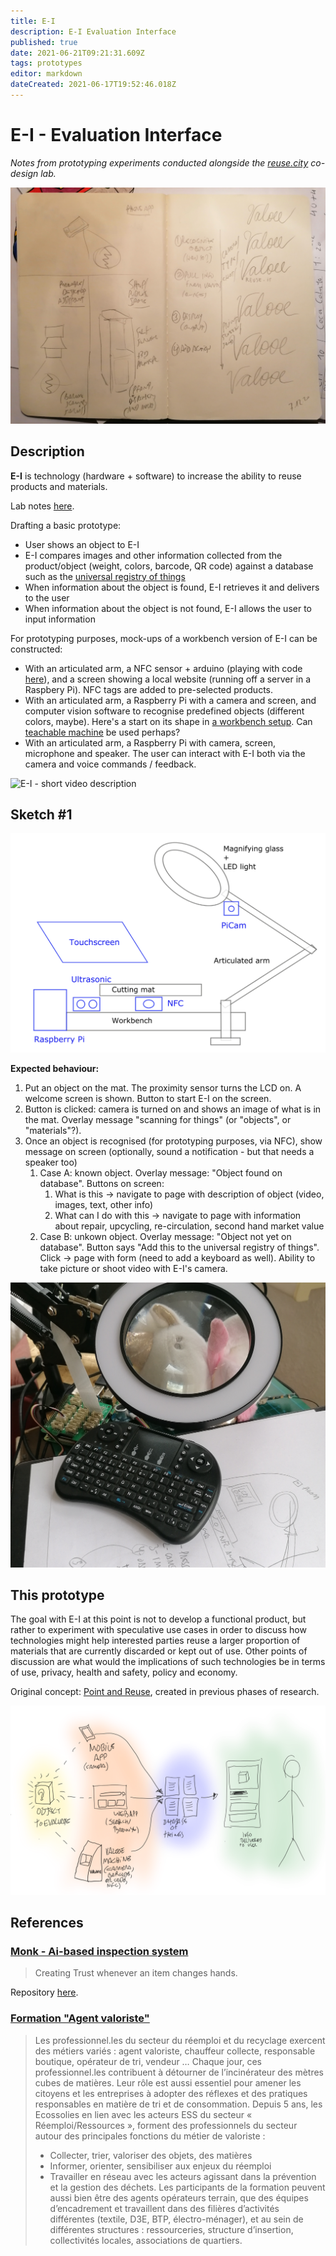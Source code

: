 ```yaml
---
title: E-I
description: E-I Evaluation Interface
published: true
date: 2021-06-21T09:21:31.609Z
tags: prototypes
editor: markdown
dateCreated: 2021-06-17T19:52:46.018Z
---
```


# E-I - Evaluation Interface

*Notes from prototyping experiments conducted alongside the [reuse.city](/opendott/studies/reuse-city) co-design lab.*

![](/opendott/images/valooe-sketch.jpg)

## Description

**E-I** is technology (hardware + software) to increase the ability to reuse products and materials.

Lab notes [here](https://github.com/reuse-city/lab/tree/main/prototypes/e-i).

Drafting a basic prototype:

- User shows an object to E-I
- E-I compares images and other information collected from the product/object (weight, colors, barcode, QR code) against a database such as the [universal registry of things](/opendott/concepts/universal-registry-things)
- When information about the object is found, E-I retrieves it and delivers to the user
- When information about the object is not found, E-I allows the user to input information

For prototyping purposes, mock-ups of a workbench version of E-I can be constructed:

- With an articulated arm, a NFC sensor + arduino (playing with code [here](https://github.com/reuse-city/lab/tree/main/prototypes/e-i/NFC/E-I_NFC)), and a screen showing a local website (running off a server in a Raspbery Pi). NFC tags are added to pre-selected products.
- With an articulated arm, a Raspberry Pi with a camera and screen, and computer vision software to recognise predefined objects (different colors, maybe). Here's a start on its shape in [a workbench setup](https://www.youtube.com/watch?v=VU87-ANYerk). Can [teachable machine](https://teachablemachine.withgoogle.com/) be used perhaps?
- With an articulated arm, a Raspberry Pi with camera, screen, microphone and speaker. The user can interact with E-I both via the camera and voice commands / feedback.

![E-I - short video description](https://archive.org/details/E-I_prototype)

## Sketch #1

![E-I Workbench number 1](/opendott/images/20210423_E-I_workbench.png)

**Expected behaviour:**

1. Put an object on the mat. The proximity sensor turns the LCD on. A welcome screen is shown. Button to start E-I on the screen.
2. Button is clicked: camera is turned on and shows an image of what is in the mat. Overlay message "scanning for things" (or "objects", or "materials"?).
3. Once an object is recognised (for prototyping purposes, via NFC), show message on screen (optionally, sound a notification - but that needs a speaker too)
	1.  Case A: known object. Overlay message: "Object found on database". Buttons on screen:
		1.  What is this -> navigate to page with description of object (video, images, text, other info)
		2.  What can I do with this -> navigate to page with information about repair, upcycling, re-circulation, second hand market value
	2.  Case B: unkown object. Overlay message: "Object not yet on database". Button says "Add this to the universal registry of things". Click -> page with form (need to add a keyboard as well). Ability to take picture or shoot video with E-I's camera.

![Unicorn](/opendott/images/20210423_unicorn.jpg)

## This prototype

The goal with E-I at this point is not to develop a functional product, but rather to experiment with speculative use cases in order to discuss how  technologies might help interested parties reuse a larger proportion of materials that are currently discarded or kept out of use.  Other points of discussion are what would the implications of such technologies be in terms of use, privacy, health and safety, policy and economy.

Original concept:  [Point and Reuse](/opendott/concepts/point-reuse), created in previous phases of research.

![](/opendott/images/valooe.png)

## References

### [Monk - Ai-based inspection system](https://monkvision.ai/#how-it-works)

> Creating Trust whenever an item changes hands.

Repository [here](https://github.com/Tessellate-Imaging/monk_v1).

### [Formation "Agent valoriste"](https://ecossolies.fr/Formation-Agent-valoriste)

> Les professionnel.les du secteur du réemploi et du recyclage exercent des métiers variés : agent valoriste, chauffeur collecte, responsable boutique, opérateur de tri, vendeur … Chaque jour, ces professionnel.les contribuent à détourner de l’incinérateur des mètres cubes de matières. Leur rôle est aussi essentiel pour amener les citoyens et les entreprises à adopter des réflexes et des pratiques responsables en matière de tri et de consommation.
> Depuis 5 ans, les Ecossolies en lien avec les acteurs ESS du secteur « Réemploi/Ressources », forment des professionnels du secteur autour des principales fonctions du métier de valoriste :
>  - Collecter, trier, valoriser des objets, des matières
>  - Informer, orienter, sensibiliser aux enjeux du réemploi
>  - Travailler en réseau avec les acteurs agissant dans la prévention et la gestion des déchets.
> Les participants de la formation peuvent aussi bien être des agents opérateurs terrain, que des équipes d’encadrement et travaillent dans des filières d’activités différentes (textile, D3E, BTP, électro-ménager), et au sein de différentes structures : ressourceries, structure d’insertion, collectivités locales, associations de quartiers.
